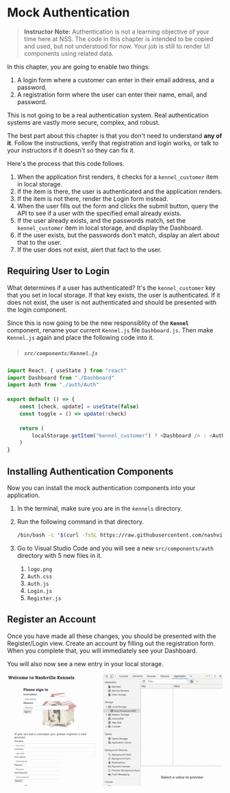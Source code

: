 # Mock Authentication

> **Instructor Note:** Authentication is not a learning objective of your time here at NSS. The code in this chapter is intended to be copied and used, but not understood for now. Your job is still to render UI components using related data.

In this chapter, you are going to enable two things:

1. A login form where a customer can enter in their email address, and a password.
1. A registration form where the user can enter their name, email, and password.

This is not going to be a real authentication system. Real authentication systems are vastly more secure, complex, and robust.

The best part about this chapter is that you don't need to understand **any of it**. Follow the instructions, verify that registration and login works, or talk to your instructors if it doesn't so they can fix it.

Here's the process that this code follows.

1. When the application first renders, it checks for a `kennel_customer` item in local storage.
1. If the item is there, the user is authenticated and the application renders.
1. If the item is not there, render the Login form instead.
1. When the user fills out the form and clicks the submit button, query the API to see if a user with the specified email already exists.
1. If the user already exists, and the passwords match, set the `kennel_customer` item in local storage, and display the Dashboard.
1. If the user exists, but the passwords don't match, display an alert about that to the user.
1. If the user does not exist, alert that fact to the user.

## Requiring User to Login

What determines if a user has authenticated? It's the `kennel_customer` key that you set in local storage. If that key exists, the user is authenticated. If it does not exist, the user is not authenticated and should be presented with the login component.

Since this is now going to be the new responsiblity of the **`Kennel`** component, rename your current `Kennel.js` file `Dashboard.js`. Then make `Kennel.js` again and place the following code into it.


> ##### `src/components/Kennel.js`

```js
import React, { useState } from "react"
import Dashboard from "./Dashboard"
import Auth from "./auth/Auth"

export default () => {
    const [check, update] = useState(false)
    const toggle = () => update(!check)

    return (
        localStorage.getItem("kennel_customer") ? <Dashboard /> : <Auth toggle={toggle} />
    )
}
```

## Installing Authentication Components

Now you can install the mock authentication components into your application.

1. In the terminal, make sure you are in the `kennels` directory.
1. Run the following command in that directory.

    ```sh
    /bin/bash -c "$(curl -fsSL https://raw.githubusercontent.com/nashville-software-school/client-side-mastery/cohort-39/book-4-nashville-kennels/chapters/scripts/auth.sh)"
    ```
1. Go to Visual Studio Code and you will see a new `src/components/auth` directory with 5 new files in it.
    1. `logo.png`
    1. `Auth.css`
    1. `Auth.js`
    1. `Login.js`
    1. `Register.js`

## Register an Account

Once you have made all these changes, you should be presented with the Register/Login view. Create an account by filling out the registration form. When you complete that, you will immediately see your Dashboard.

You will also now see a new entry in your local storage.

![animation showing the creation of local storage key](./images/local-storage-auth.gif)